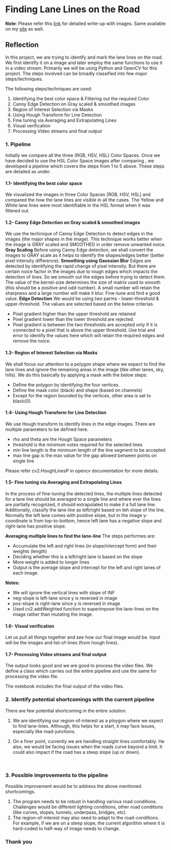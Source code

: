 # Finding Lane Lines on the Road

__Note__: Please refer this [link](Project-1-Finding-Lane-Lines.ipynb) for detailed write-up with images. Same available on my [site](https://sujithvn.me) as well.

## Reflection

In this project, we are trying to identify and mark the lane lines on the road. We first identify it on a image and later employ the same functions to use it in a video stream. Primarily we will be using Python and OpenCV for this project. The steps involved can be broadly classified into few major steps/techniques. 

The following steps/techniques are used:

1. Identifying the best color space & Filtering out the required Color
2. Canny Edge Detection on Gray scaled & smoothed images
3. Region of Interest Selection via Masks
4. Using Hough Transform for Line Detection
5. Fine tuning via Averaging and Extrapolating Lines
6. Visual verification
7. Processing Video streams and final output

### 1. Pipeline

Initially we compare all the three (RGB, HSV, HSL) Color Spaces. Once we have decided to use the HSL Color Space images after comparing , we developed a pipeline which covers the steps from 1 to 5 above. These steps are detailed as under.

#### 1.1- Identifying the best color space

We visualized the images in three Color Spaces [RGB, HSV, HSL] and compared the how the lane lines are visible in all the cases. The Yellow and White lane lines were most identifiable in the HSL format when it was filtered out.

#### 1.2- Canny Edge Detection on Gray scaled & smoothed images

We use the techinique of Canny Edge Detection to detect edges in the images (the major shapes in the image). This technique works better when the image is GRAY scaled and SMOOTHED in order remove unwanted noice.
**Gray Scaling**
Before using Canny Edge detection, we shall convert the images to GRAY scale as it helps to identify the shapes/edges better (better pixel intensity difference).
**Smoothing using Gaussian Blur**
Edges are detected by identifying the rapid change of pixel intensity. But there are certain noice factor in the images due to rough edges which impacts the detection of lines. So we smooth out the edges before trying to detect them. The value of the kernel-size determines the size of matrix used to smooth (this should be a positive and odd number). A small number will retain the sharpness and a large number will make it blur. Fine-tune and find a good value.
**Edge Detection**
We would be using two parms - lower-threshold & upper-threshold. The values are selected based on the below criterias.
- Pixel gradient higher than the upper threshold are retained
- Pixel gradient lower than the lower threshold are rejected.
- Pixel gradient is between the two thresholds are accepted only if it is connected to a pixel that is above the upper threshold.
  Use trial and error to identify the values here which will retain the required edges and remove the noice.

#### 1.3- Region of Interest Selection via Masks
We shall focus our attention to a polygon shape where we expect to find the lane lines and ignore the remaining areas in the image (like other lanes, sky, hills). We do this basically by applying a mask with the below steps:
- Define the polygon by identifying the four vertices.
- Define the mask color (black) and shape (based on channels) 
- Except for the region bounded by the vertices, other area is set to black(0).

#### 1.4- Using Hough Transform for Line Detection
We use Hough transform to identify lines in the edge images. There are multiple parameters to be defined here.
- rho and theta are the Hough Space parameters
- threshold is the minimum votes required for the selected lines
- min line length is the minimum length of the line segment to be accepted
- max line gap is the max value for the gap allowed between points on single line

Please refer cv2.HoughLinesP in opencv documentation for more details.

#### 1.5- Fine tuning via Averaging and Extrapolating Lines
In the process of fine-tuning the detected lines, the multiple lines detected for a lane line should be averaged to a single line and where ever the lines are partially recognized, it should extrapolated to make it a full lane line.
Additionally, classify the lane line as left/right based on teh slope of the line. Normally the left lane comes with positive slope, but in the image y-coordinate is from top-to-bottom, hence left lane has a negative slope and right-lane has positive slope.

**Averaging multiple lines to find the lane-line**
The steps performes are:
- Accumulate the left and right lines (in slope/intercept form) and their weights (length)
- Deciding whether this is a left/right lane is based on the slope
- More weight is added to longer lines    
- Output is the average slope and intercept for the left and right lanes of each image.

**Notes:**
- We will ignore the vertical lines with slope of INF
- neg-slope is left-lane since y is reversed in image
- pos-slope is right-lane since y is reversed in image
- Used cv2.addWeighted function to superimpose the lane-lines on the image rather than mutating the image.

#### 1.6- Visual verification
Let us pull all things together and see how our final image would be. Input will be the images and list-of-lines (from hough lines).

#### 1.7- Processing Video streams and final output
The output looks good and we are good to process the video files. We define a class which carries out the entire pipeline and use the same for processing the video file.

The notebook includes the final output of the video files.


### 2. Identify potential shortcomings with the current pipeline

There are few potential shortcoming in the entire solution.
1. We are identifying our region-of-interest as a ploygon where we expect to find lane-lines. Although, this helps for a start, it may face issues, especially like road-junctions.

2. On a finer point, currently we are handling straight lines comfortably. He also, we would be facing issues when the roads curve beyond a limit. It could also impact if the road has a steep slope (up or down).

   ​

### 3. Possible improvements to the pipeline

Possible improvement would be to address the above mentioned shortcomings.

1. The program needs to be robust in handling various road conditions. Challenges would be different lighting conditions, other road conditions (like curves, slopes, tunnels, underpass, bridges, etc).
2. The region-of-interest may also need to adapt to the road-conditions. For example, if we are on a steep slope, the current algorithm where it is hard-coded to half-way of image needs to change. 

### Thank you

